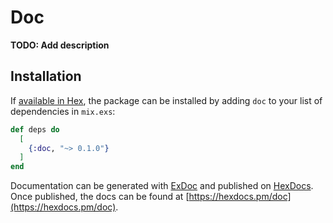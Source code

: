 <!---
  Copyright 2021,2022 SECO Mind Srl

  SPDX-License-Identifier: Apache-2.0
-->

# Doc

**TODO: Add description**

## Installation

If [available in Hex](https://hex.pm/docs/publish), the package can be installed
by adding `doc` to your list of dependencies in `mix.exs`:

```elixir
def deps do
  [
    {:doc, "~> 0.1.0"}
  ]
end
```

Documentation can be generated with [ExDoc](https://github.com/elixir-lang/ex_doc)
and published on [HexDocs](https://hexdocs.pm). Once published, the docs can
be found at [https://hexdocs.pm/doc](https://hexdocs.pm/doc).

